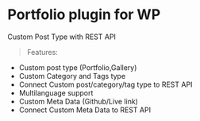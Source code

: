 #  Portfolio plugin for WP
Custom Post Type with REST API

> Features:

- Custom post type (Portfolio,Gallery)
- Custom Category and Tags type
- Connect Custom post/category/tag type to REST API
- Multilanguage support
- Custom Meta Data (Github/Live link)
- Connect Custom Meta Data to REST API





